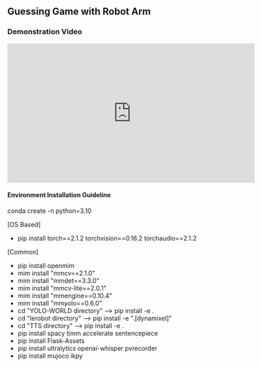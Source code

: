 ## Guessing Game with Robot Arm

### Demonstration Video
<iframe width="560" height="315" src="https://www.youtube.com/embed/iiVfGvJUs00" frameborder="0" allow="accelerometer; autoplay; clipboard-write; encrypted-media; gyroscope; picture-in-picture" allowfullscreen></iframe>

#### Environment Installation Guideline

conda create -n <name> python=3.10

[OS Based]
- pip install torch==2.1.2 torchvision==0.16.2 torchaudio==2.1.2

[Common]
- pip install openmim
- mim install "mmcv==2.1.0"
- mim install "mmdet==3.3.0"
- mim install "mmcv-lite==2.0.1"
- mim install "mmengine==0.10.4"
- mim install "mmyolo==0.6.0"
- cd "YOLO-WORLD directory" --> pip install -e .
- cd "lerobot directory" --> pip install -e ".[dynamixel]"
- cd "TTS directory" --> pip install -e .
- pip install spacy timm accelerate sentencepiece
- pip install Flask-Assets
- pip install ultralytics openai-whisper pvrecorder
- pip install mujoco ikpy
